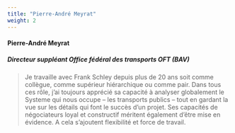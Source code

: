 ```yaml
---
title: "Pierre-André Meyrat"
weight: 2
---
```

#### Pierre-André Meyrat
##### Directeur suppléant Office fédéral des transports OFT (BAV)
> Je travaille avec Frank Schley depuis plus de 20 ans soit comme collègue, comme supérieur hiérarchique ou comme pair. Dans tous ces rôle, j’ai toujours apprécié sa capacité à analyser globalement  le Systeme qui nous occupe – les transports publics – tout en gardant la vue sur les détails qui font le succès d’un projet. Ses capacités de négociateurs loyal et constructif méritent également d’être mise en évidence. A cela s’ajoutent flexibilité et force de travail.
